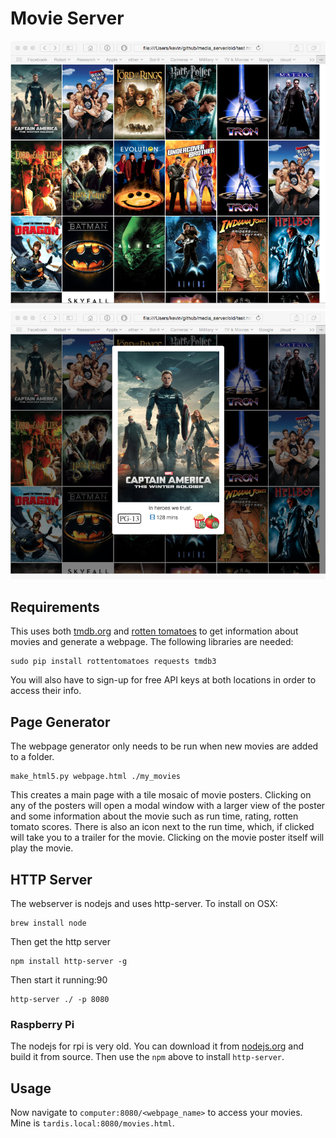 # Movie Server

![webpage](./images/webpage.png)
![modal](./images/modal.png)

## Requirements

This uses both [tmdb.org](http:tmdb.org) and [rotten tomatoes](http://rottentomatoes.com)
to get information about movies and generate a webpage. The following libraries are needed:

	sudo pip install rottentomatoes requests tmdb3

You will also have to sign-up for free API keys at both locations in order to access their info.

## Page Generator

The webpage generator only needs to be run when new movies are added to a folder. 

	make_html5.py webpage.html ./my_movies

This creates a main page with a tile mosaic of movie posters. Clicking on any of the posters
will open a modal window with a larger view of the poster and some information about the 
movie such as run time, rating, rotten tomato scores. There is also an icon next to the
run time, which, if clicked will take you to a trailer for the movie. Clicking on the movie
poster itself will play the movie.

## HTTP Server

The webserver is nodejs and uses http-server. To install on OSX:

	brew install node

Then get the http server

	npm install http-server -g

Then start it running:90

	http-server ./ -p 8080

### Raspberry Pi

The nodejs for rpi is very old. You can download it from [nodejs.org](http://nodejs.org) 
and build it from source. Then use the `npm` above to install `http-server`. 

## Usage

Now navigate to `computer:8080/<webpage_name>` to access your movies. Mine is `tardis.local:8080/movies.html`.
